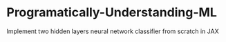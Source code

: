# Programatically-Understanding-ML
Implement two hidden layers neural network classifier from scratch in JAX 
